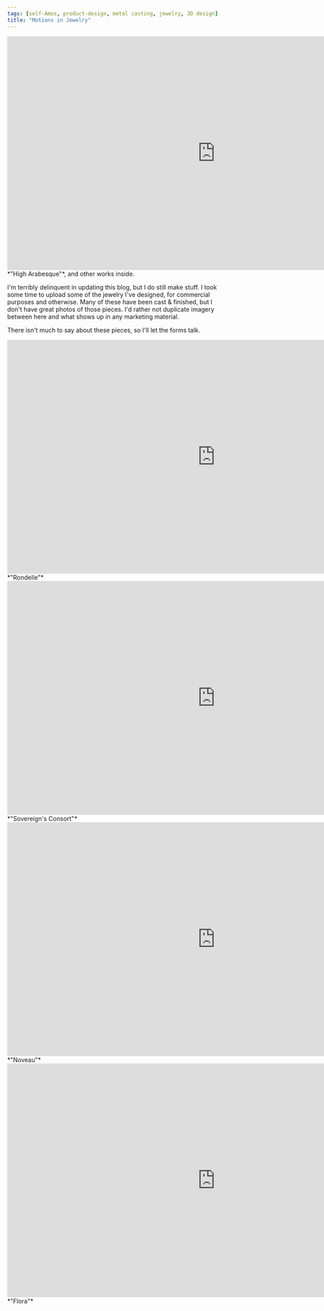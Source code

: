 ```yaml
---
tags: [self-Amos, product-design, metal casting, jewelry, 3D design]
title: "Motions in Jewelry"
---
```

<div class="sketchfab-embed-wrapper"> <iframe title="High Arabesque" frameborder="0" allowfullscreen mozallowfullscreen="true" webkitallowfullscreen="true" allow="fullscreen; autoplay; vr" xr-spatial-tracking execution-while-out-of-viewport execution-while-not-rendered web-share width="960" height="540" src="https://sketchfab.com/models/f3a685f63954411eb524851a9b57c428/embed?ui_theme=dark"> </iframe> </div>
*"High Arabesque"*, and other works inside.

I'm terribly delinquent in updating this blog, but I do still make stuff. I took some time to upload some of the jewelry I've designed, for commercial purposes and otherwise. Many of these have been cast & finished, but I don't have great photos of those pieces. I'd rather not duplicate imagery between here and what shows up in any marketing material.

There isn't much to say about these pieces, so I'll let the forms talk.

<div class="sketchfab-embed-wrapper"> <iframe title="Rondelle" frameborder="0" allowfullscreen mozallowfullscreen="true" webkitallowfullscreen="true" allow="fullscreen; autoplay; vr" xr-spatial-tracking execution-while-out-of-viewport execution-while-not-rendered web-share width="960" height="540" src="https://sketchfab.com/models/b24c2fea2db94aad8b66a3a089054513/embed?ui_theme=dark"> </iframe> </div>
*"Rondelle"*

<div class="sketchfab-embed-wrapper"> <iframe title="Sovereign's Consort" frameborder="0" allowfullscreen mozallowfullscreen="true" webkitallowfullscreen="true" allow="fullscreen; autoplay; vr" xr-spatial-tracking execution-while-out-of-viewport execution-while-not-rendered web-share width="960" height="540" src="https://sketchfab.com/models/5b9a8078b45f45a7bae3e5f88dc648f4/embed?ui_theme=dark"> </iframe> </div>
*"Sovereign's Consort"*

<div class="sketchfab-embed-wrapper"> <iframe title="Noveau" frameborder="0" allowfullscreen mozallowfullscreen="true" webkitallowfullscreen="true" allow="fullscreen; autoplay; vr" xr-spatial-tracking execution-while-out-of-viewport execution-while-not-rendered web-share width="960" height="540" src="https://sketchfab.com/models/20395fc1780f49f0b8a6c202c7902e70/embed?ui_theme=dark"> </iframe> </div>
*"Noveau"*

<div class="sketchfab-embed-wrapper"> <iframe title="For Flora" frameborder="0" allowfullscreen mozallowfullscreen="true" webkitallowfullscreen="true" allow="fullscreen; autoplay; vr" xr-spatial-tracking execution-while-out-of-viewport execution-while-not-rendered web-share width="960" height="540" src="https://sketchfab.com/models/e2b199e0e5e34569bf799ea554a60945/embed?ui_theme=dark"> </iframe> </div>
*"Flora"*
